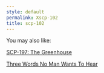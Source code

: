 ```yaml
---
style: default
permalink: Xscp-102
title: scp-102
---
```

You may also like:

[SCP-197: The Greenhouse](http://scp-wiki.net/scp-197)

[Three Words No Man Wants To Hear](http://scp-wiki.net/the-three-words-no-man-wants-to-hear)
